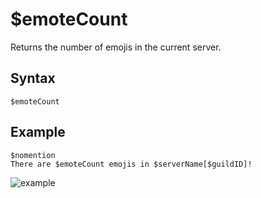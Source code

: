 # $emoteCount
Returns the number of emojis in the current server.

## Syntax
```
$emoteCount
```

## Example
```
$nomention
There are $emoteCount emojis in $serverName[$guildID]!
```

![example](https://user-images.githubusercontent.com/69215413/123016746-479f2080-d399-11eb-8e8f-f1d40fb588a4.png)
